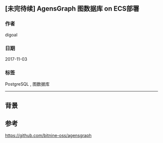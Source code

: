 ## [未完待续] AgensGraph 图数据库 on ECS部署
                         
### 作者        
digoal        
        
### 日期         
2017-11-03        
          
### 标签        
PostgreSQL , 图数据库   
                    
----                    
                     
## 背景        


## 参考
https://github.com/bitnine-oss/agensgraph


